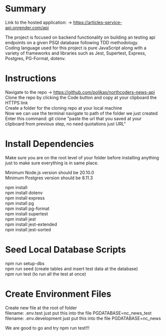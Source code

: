 # Summary

Link to the hosted application: -> https://articles-service-api.onrender.com/api  

The project is focused on backend functionality on building an testing api endpoints on a given PSQl database following TDD methodology.  
Coding language used for this project is pure JavaScript along with a variety of frameworks and libraries such as Jest, Supertest, Express, Postgres, PG-Format, dotenv.  

# Instructions

Navigate to the repo -> https://github.com/polikas/northcoders-news-api  
Clone the repo by clicking the Code button and copy at your clipboard the HTTPS link  
Create a folder for the cloning repo at your local machine  
Now we can use the terminal navigate to path of the folder we just created  
Enter this command: git clone "paste the url that you saved at your clipboard from previous step, no need quotations just URL"  

# Install Dependencies

Make sure you are on the root level of your folder before installing anything just to make sure everything is in same place.  

Minimum Node.js version should be 20.10.0  
Minimum Postgres version should be 8.11.3  

npm install  
npm install dotenv  
npm install express  
npm install pg  
npm install pg-format  
npm install supertest  
npm install jest  
npm install jest-extended  
npm install jest-sorted  

# Seed Local Database Scripts

npm run setup-dbs  
npm run seed (create tables and insert test data at the database)  
npm run test (to run all the test at once)  

# Create Environment Files

Create new file at the root of folder  
filename: .env.test just put this into the file PGDATABASE=nc_news_test  
filename: .env.development just put this into the file PGDATABASE=nc_news  

We are good to go and try npm run test!!!


